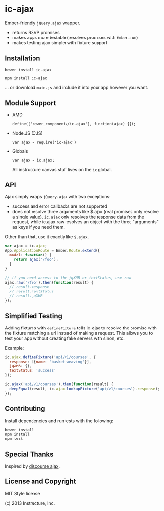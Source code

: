 ic-ajax
=======

Ember-friendly `jQuery.ajax` wrapper.

- returns RSVP promises
- makes apps more testable (resolves promises with `Ember.run`)
- makes testing ajax simpler with fixture support

Installation
------------

`bower install ic-ajax`

`npm install ic-ajax`

... or download `main.js` and include it into your app however you want.

Module Support
--------------

- AMD

  `define(['bower_components/ic-ajax'], function(ajax) {});`

- Node.JS (CJS)

  `var ajax = require('ic-ajax')`

- Globals

  `var ajax = ic.ajax;`

  All instructure canvas stuff lives on the `ic` global.

API
---

Ajax simply wraps `jQuery.ajax` with two exceptions:

- success and error callbacks are not supported
- does not resolve three arguments like $.ajax (real promises only
  resolve a single value). `ic.ajax` only resolves the response data
  from the request, while ic.ajax.raw resolves an object with the three
  "arguments" as keys if you need them.

Other than that, use it exactly like `$.ajax`.

```js
var ajax = ic.ajax;
App.ApplicationRoute = Ember.Route.extend({
  model: function() {
    return ajax('/foo');
  }
}

// if you need access to the jqXHR or textStatus, use raw
ajax.raw('/foo').then(function(result) {
  // result.response
  // result.textStatus
  // result.jqXHR
});
```

Simplified Testing
------------------

Adding fixtures with `defineFixture` tells ic-ajax to resolve the promise
with the fixture matching a url instead of making a request. This allows
you to test your app without creating fake servers with sinon, etc.

Example:

```js
ic.ajax.defineFixture('api/v1/courses', {
  response: [{name: 'basket weaving'}],
  jqXHR: {},
  textStatus: 'success'
});

ic.ajax('api/v1/courses').then(function(result) {
  deepEqual(result, ic.ajax.lookupFixture('api/v1/courses').response);
});
```

Contributing
------------

Install dependencies and run tests with the following:

```sh
bower install
npm install
npm test
```

Special Thanks
--------------

Inspired by [discourse ajax][1].

License and Copyright
---------------------

MIT Style license

(c) 2013 Instructure, Inc.


  [1]:https://github.com/discourse/discourse/blob/master/app/assets/javascripts/discourse/mixins/ajax.js#L19

